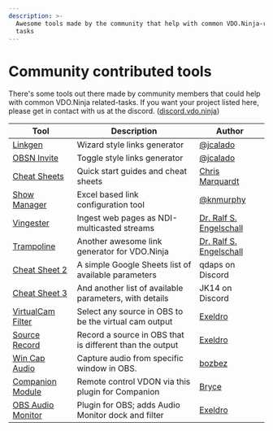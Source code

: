 ```yaml
---
description: >-
  Awesome tools made by the community that help with common VDO.Ninja-related
  tasks
---
```


# Community contributed tools

There's some tools out there made by community members that could help with common VDO.Ninja related-tasks. If you want your project listed here, please get in contact with us at the discord. ([discord.vdo.ninja](https://discord.vdo.ninja))

| Tool                                                                                                                  | Description                                              | Author                                                                                       |
| --------------------------------------------------------------------------------------------------------------------- | -------------------------------------------------------- | -------------------------------------------------------------------------------------------- |
| [Linkgen](https://linkgen.obs.ninja)                                                                                  | Wizard style links generator                             | [@jcalado](https://github.com/jcalado/)                                                      |
| [OBSN Invite](https://invite.obs.ninja)                                                                               | Toggle style links generator                             | [@jcalado](https://github.com/jcalado/)                                                      |
| [Cheat Sheets](https://github.com/steveseguin/obsninja/blob/quickstart/README.md)                                     | Quick start guides and cheat sheets                      | [Chris Marquardt](https://chrismarquardt.com)                                                |
| [Show Manager](https://github.com/knmurphy/show-manager-obsn)                                                         | Excel based link configuration tool                      | [@knmurphy](https://github.com/knmurphy)                                                     |
| [Vingester](https://vingester.app)                                                                                    | Ingest web pages as NDI-multicasted streams              | [Dr. Ralf S. Engelschall](https://github.com/rse)                                            |
| [Trampoline](https://rse.github.io/vdo-ninja-trampoline/)                                                             | Another awesome link generator for VDO.Ninja             | [Dr. Ralf S. Engelschall](https://github.com/rse)                                            |
| [Cheat Sheet 2](https://docs.google.com/spreadsheets/d/15xPoTeLnOufB2VCRm-Aj-uP9KCMWMiLTxxypcwEyVsc/edit?usp=sharing) | A simple Google Sheets list of available parameters      | qdaps on Discord                                                                             |
| [Cheat Sheet 3](https://docs.google.com/spreadsheets/d/1rNPus\_c6fLwNIKOr1WCZZVMRWtlNJttUNtvvelInuRU)                 | And another list of available parameters, with details   | JK14 on Discord                                                                              |
| [VirtualCam Filter](https://github.com/exeldro/obs-virtual-cam-filter)                                                | Select any source in OBS to be the virtual cam output    | [Exeldro](https://obsproject.com/forum/members/exeldro.128836/)                              |
| [Source Record](https://obsproject.com/forum/resources/source-record.1285/)                                           | Record a source in OBS that is different than the output | [Exeldro](https://obsproject.com/forum/members/exeldro.128836/)                              |
| [Win Cap Audio](https://obsproject.com/forum/resources/win-capture-audio.1338/)                                       | Capture audio from specific window in OBS.               |  [bozbez](https://obsproject.com/forum/members/bozbez.344203/)                               |
| [Companion Module](https://github.com/bitfocus/companion-module-vdo-ninja)                                            | Remote control VDON via this  plugin for Companion       | [Bryce](https://github.com/bitfocus/companion-module-vdo-ninja/commits?author=bryce-seifert) |
| [OBS Audio Monitor](https://obsproject.com/forum/resources/audio-monitor.1186/)                                       | Plugin for OBS; adds Audio Monitor dock and filter       | [Exeldro](https://obsproject.com/forum/members/exeldro.128836/)                              |

